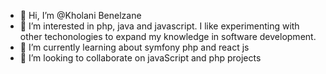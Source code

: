 - 👋 Hi, I’m @Kholani Benelzane
- 👀 I’m interested in php, java and javascript. I like experimenting with other techonologies to expand my knowledge in software development.
- 🌱 I’m currently learning about symfony php and react js
- 💞️ I’m looking to collaborate on javaScript and php projects
